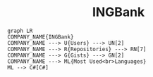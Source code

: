 <h1 align="center">INGBank</h1>

```mermaid
graph LR
COMPANY_NAME{INGBank}
COMPANY_NAME ---> U{Users} ---> UN[2]
COMPANY_NAME ---> R{Repositories} ---> RN[7]
COMPANY_NAME ---> G{Gists} ---> GN[2]
COMPANY_NAME ---> ML{Most Used<br>Languages}
ML --> C#[C#]
```
